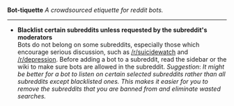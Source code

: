 **Bot-tiquette**
*A crowdsourced etiquette for reddit bots.*  

---

- **Blacklist certain subreddits unless requested by the subreddit's moderators**  
  Bots do not belong on some subreddits, especially those which encourage serious
  discussion, such as
    [/r/suicidewatch](http://reddit.com/r/suicidewatch) and
    [/r/depression](http://reddit.com/r/depression).
  Before adding a bot to a subreddit, read the sidebar or the wiki to make sure
  bots are allowed in the subreddit.
  *Suggestion*: *It might be better for a bot to listen on certain selected
  subreddits rather than all subreddits except blacklisted ones. This makes it
  easier for you to remove the subreddits that you are banned from and eliminate
  wasted searches.*
